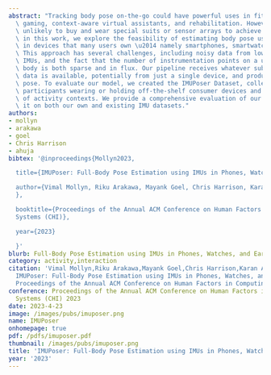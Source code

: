 ```yaml
---
abstract: "Tracking body pose on-the-go could have powerful uses in fitness, mobile\
  \ gaming, context-aware virtual assistants, and rehabilitation. However, users are\
  \ unlikely to buy and wear special suits or sensor arrays to achieve this end. Instead,\
  \ in this work, we explore the feasibility of estimating body pose using IMUs already\
  \ in devices that many users own \u2014 namely smartphones, smartwatches, and earbuds.\
  \ This approach has several challenges, including noisy data from low-cost commodity\
  \ IMUs, and the fact that the number of instrumentation points on a user\u2019s\
  \ body is both sparse and in flux. Our pipeline receives whatever subset of IMU\
  \ data is available, potentially from just a single device, and produces a best-guess\
  \ pose. To evaluate our model, we created the IMUPoser Dataset, collected from 10\
  \ participants wearing or holding off-the-shelf consumer devices and across a variety\
  \ of activity contexts. We provide a comprehensive evaluation of our system, benchmarking\
  \ it on both our own and existing IMU datasets."
authors:
- mollyn
- arakawa
- goel
- Chris Harrison
- ahuja
bibtex: '@inproceedings{Mollyn2023,

  title={IMUPoser: Full-Body Pose Estimation using IMUs in Phones, Watches, and Earbuds.},

  author={Vimal Mollyn, Riku Arakawa, Mayank Goel, Chris Harrison, Karan Ahuja
  },

  booktitle={Proceedings of the Annual ACM Conference on Human Factors in Computing
  Systems (CHI)},

  year={2023}

  }'
blurb: Full-Body Pose Estimation using IMUs in Phones, Watches, and Earbuds
category: activity,interaction
citation: 'Vimal Mollyn,Riku Arakawa,Mayank Goel,Chris Harrison,Karan Ahuja,. 2023.
  IMUPoser: Full-Body Pose Estimation using IMUs in Phones, Watches, and Earbuds..
  Proceedings of the Annual ACM Conference on Human Factors in Computing Systems (CHI).'
conference: Proceedings of the Annual ACM Conference on Human Factors in Computing
  Systems (CHI) 2023
date: 2023-4-23
image: /images/pubs/imuposer.png
name: IMUPoser
onhomepage: true
pdf: /pdfs/imuposer.pdf
thumbnail: /images/pubs/imuposer.png
title: 'IMUPoser: Full-Body Pose Estimation using IMUs in Phones, Watches, and Earbuds.'
year: '2023'
---
```

